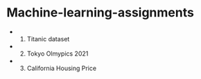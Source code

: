 # Machine-learning-assignments

- 1. Titanic dataset
- 2. Tokyo Olmypics 2021
- 3. California Housing Price